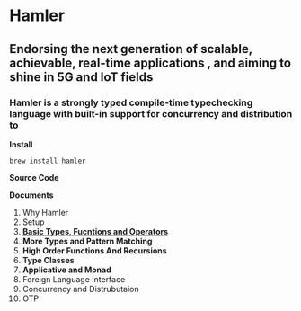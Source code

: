 # Hamler

## Endorsing the next generation of scalable, achievable, real-time applications , and aiming to shine in 5G and IoT fields

### Hamler is a strongly typed compile-time typechecking language with built-in support for concurrency and  distribution to 

**Install**

```shell
brew install hamler
```

**Source Code**



**Documents**

1. Why Hamler
2. Setup
3. [**Basic Types, Fucntions and Operators**](docs/guide/03_BasicTypesFucntionsAndOperators.md)
4. **More Types and Pattern Matching**
5. **High Order Functions And Recursions**
6. **Type Classes**
7. **Applicative and Monad**
8. Foreign Language Interface
9. Concurrency and Distrubutaion
10. OTP

